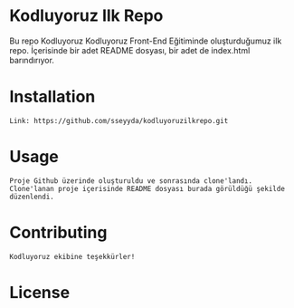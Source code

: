 # Kodluyoruz Ilk Repo
Bu repo Kodluyoruz Kodluyoruz Front-End Eğitiminde oluşturduğumuz ilk repo. İçerisinde bir adet README dosyası, bir adet de index.html barındırıyor.

# Installation
    Link: https://github.com/sseyyda/kodluyoruzilkrepo.git

# Usage
    Proje Github üzerinde oluşturuldu ve sonrasında clone'landı. Clone'lanan proje içerisinde README dosyası burada görüldüğü şekilde düzenlendi.

# Contributing
    Kodluyoruz ekibine teşekkürler!

# License


